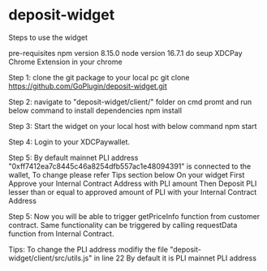 # deposit-widget
Steps to use the widget

pre-requisites
npm version 8.15.0
node version 16.7.1
do seup XDCPay Chrome Extension in your chrome

Step 1:
clone the git package to your local pc
git clone https://github.com/GoPlugin/deposit-widget.git

Step 2:
navigate to "deposit-widget/client/" folder on cmd promt and run below command to install dependencies
npm install

Step 3:
Start the widget on your local host with below command
npm start

Step 4:
Login to your XDCPaywallet.

Step 5:
By default mainnet PLI address "0xff7412ea7c8445c46a8254dfb557ac1e48094391" is connected to the wallet, To change please refer Tips section below
On your widget First Approve your Internal Contract Address with PLI amount
Then Deposit PLI lesser than or equal to approved amount of PLI with your Internal Contract Address

Step 5:
Now you will be able to trigger getPriceInfo function from customer contract.
Same functionality can be triggered by calling requestData function from Internal Contract.

Tips:
To change the PLI address modifiy the file "deposit-widget/client/src/utils.js" in line 22
By default it is PLI mainnet PLI address 


